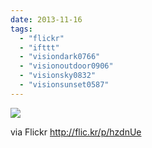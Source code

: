 ```yaml
---
date: 2013-11-16
tags: 
  - "flickr"
  - "ifttt"
  - "visiondark0766"
  - "visionoutdoor0906"
  - "visionsky0832"
  - "visionsunset0587"
---
```


![](http://farm4.staticflickr.com/3690/10877567673_b24d979205_b.jpg)  

  
  
via Flickr http://flic.kr/p/hzdnUe
